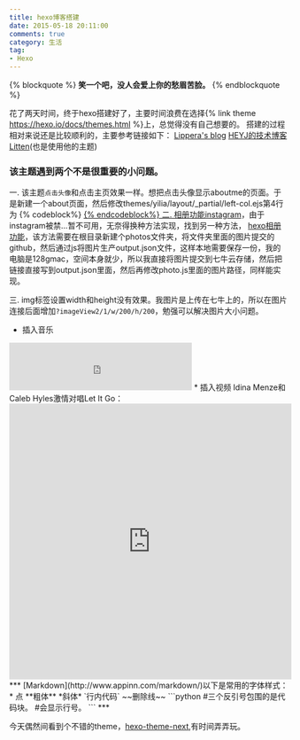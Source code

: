 ```yaml
---
title: hexo博客搭建
date: 2015-05-18 20:11:00
comments: true
category: 生活
tag: 
- Hexo 
---
```

{% blockquote %}
<strong>笑一个吧，没人会爱上你的愁眉苦脸。</strong>
{% endblockquote %}

花了两天时间，终于hexo搭建好了，主要时间浪费在选择{% link theme https://hexo.io/docs/themes.html %}上，总觉得没有自己想要的。
搭建的过程相对来说还是比较顺利的，主要参考链接如下：
<a href="http://zipperary.com/categories/hexo/" target="_blank">Lippera's blog</a>
<a href="http://blog.hjtxxx.com/2015/08/13/Hexo-一-：在GitHub上搭建静态博客/" target="_blank">HEYJ的技术博客</a>
<a href="http://litten.github.io/2014/08/31/hexo-theme-yilia/#more" target="_blank">Litten</a>(也是使用他的主题)
<!--more-->

### 该主题遇到两个不是很重要的小问题。
一. 该主题`点击头像`和点击主页效果一样。想把点击头像显示aboutme的页面。于是新建一个about页面，然后修改themes/yilia/layout/_partial/left-col.ejs第4行为
{% codeblock%}
	<a href="/about/" class="profilepic">
{% endcodeblock%}
二. 相册功能<a href="https://github.com/litten/hexo-theme-yilia/wiki/同步你的instagram图片">instagram</a>，由于instagram被禁...暂不可用，无奈得换种方法实现，找到另一种方法，
<a href="http://www.cnblogs.com/xljzlw/p/5137622.html?utm_source=tuicool&utm_medium=referral">hexo相册功能</a>，该方法需要在根目录新建个photos文件夹，将文件夹里面的图片提交的github，然后通过js将图片生产output.json文件，这样本地需要保存一份，我的电脑是128gmac，空间本身就少，所以我直接将图片提交到七牛云存储，然后把链接直接写到output.json里面，然后再修改photo.js里面的图片路径，同样能实现。

三. img标签设置width和height没有效果。我图片是上传在七牛上的，所以在图片连接后面增加`?imageView2/1/w/200/h/200`，勉强可以解决图片大小问题。
</br>
* 插入音乐
<iframe frameborder="no" border="0" marginwidth="0" marginheight="0" width=330 height=86   
    src="http://music.163.com/outchain/player?type=2&id=25706282&auto=0&height=66">  
</iframe> 
* 插入视频
Idina Menze和Caleb Hyles激情对唱Let It Go：  
<iframe   
    height=498 width=510   
    src="http://player.youku.com/embed/XNjcyMDU4Njg0"   
    frameborder=0 allowfullscreen>  
</iframe>  
***
[Markdown](http://www.appinn.com/markdown/)以下是常用的字体样式：
* 点
**粗体**
*斜体* 
`行内代码`
~~删除线~~
```python
#三个反引号包围的是代码块。
#会显示行号。
``` 
***

今天偶然间看到个不错的theme，<a href="https://github.com/iissnan/hexo-theme-next">hexo-theme-next</a>,有时间弄弄玩。

<!--  
<img src="http://bruce.u.qiniudn.com/2013/11/27/reading/photos-0.jpg?imageView2/1/w/200/h/200"/>
-->